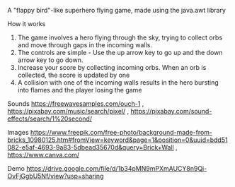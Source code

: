 A "flappy bird"-like superhero flying game, made using the java.awt library


How it works

1) The game involves a hero flying through the sky, trying to collect orbs and move through gaps in the incoming walls.
2) The controls are simple - Use the up arrow key to go up and the down arrow key to go down. 
3) Increase your score by collecting incoming orbs. When an orb is collected, the score is updated by one
4) A collision with one of the incoming walls results in the hero bursting into flames and the player losing the game


Sounds
https://freewavesamples.com/ouch-1 , https://pixabay.com/music/search/pixel/ , https://pixabay.com/sound-effects/search/1%20second/

Images
https://www.freepik.com/free-photo/background-made-from-bricks_10980125.htm#fromView=keyword&page=1&position=0&uuid=bdd51082-e5af-4693-9a83-5dbead35670d&query=Brick+Wall , https://www.canva.com/

Demo
https://drive.google.com/file/d/1b34pMN9mPXmAUCY8n9Qi-OvFjGgbU5Nf/view?usp=sharing



